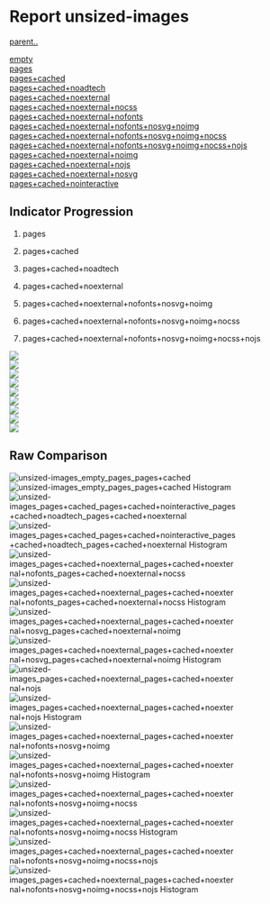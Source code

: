 # Report unsized-images

[parent..](./..)  

[empty](./empty/)  
[pages](./pages/)  
[pages+cached](./pages+cached/)  
[pages+cached+noadtech](./pages+cached+noadtech/)  
[pages+cached+noexternal](./pages+cached+noexternal/)  
[pages+cached+noexternal+nocss](./pages+cached+noexternal+nocss/)  
[pages+cached+noexternal+nofonts](./pages+cached+noexternal+nofonts/)  
[pages+cached+noexternal+nofonts+nosvg+noimg](./pages+cached+noexternal+nofonts+nosvg+noimg/)  
[pages+cached+noexternal+nofonts+nosvg+noimg+nocss](./pages+cached+noexternal+nofonts+nosvg+noimg+nocss/)  
[pages+cached+noexternal+nofonts+nosvg+noimg+nocss+nojs](./pages+cached+noexternal+nofonts+nosvg+noimg+nocss+nojs/)  
[pages+cached+noexternal+noimg](./pages+cached+noexternal+noimg/)  
[pages+cached+noexternal+nojs](./pages+cached+noexternal+nojs/)  
[pages+cached+noexternal+nosvg](./pages+cached+noexternal+nosvg/)  
[pages+cached+nointeractive](./pages+cached+nointeractive/)  

## Indicator Progression

1. pages

2. pages+cached

3. pages+cached+noadtech

4. pages+cached+noexternal

5. pages+cached+noexternal+nofonts+nosvg+noimg

6. pages+cached+noexternal+nofonts+nosvg+noimg+nocss

7. pages+cached+noexternal+nofonts+nosvg+noimg+nocss+nojs



![](./progession_score:mean_score:median.png)  
![](./progession_mean_median.png)  
![](./progession_min_max.png)  
![](./progession_range_p90range.png)  
![](./progession_stddev_p90stddev_skewness.png)  
![](./progession_eccentricity_p90eccentricity.png)  
![](./progession_quanta_p90quanta.png)  
![](./progession_quantaRatio_p90quantaRatio.png)  
![](./progession_outlandishness.png)  

## Raw Comparison

![unsized-images_empty_pages_pages+cached](./unsized-images_empty_pages_pages+cached.png)  
![unsized-images_empty_pages_pages+cached Histogram](./unsized-images_empty_pages_pages+cached+hist.png)  
![unsized-images_pages+cached_pages+cached+nointeractive_pages+cached+noadtech_pages+cached+noexternal](./unsized-images_pages+cached_pages+cached+nointeractive_pages+cached+noadtech_pages+cached+noexternal.png)  
![unsized-images_pages+cached_pages+cached+nointeractive_pages+cached+noadtech_pages+cached+noexternal Histogram](./unsized-images_pages+cached_pages+cached+nointeractive_pages+cached+noadtech_pages+cached+noexternal+hist.png)  
![unsized-images_pages+cached+noexternal_pages+cached+noexternal+nofonts_pages+cached+noexternal+nocss](./unsized-images_pages+cached+noexternal_pages+cached+noexternal+nofonts_pages+cached+noexternal+nocss.png)  
![unsized-images_pages+cached+noexternal_pages+cached+noexternal+nofonts_pages+cached+noexternal+nocss Histogram](./unsized-images_pages+cached+noexternal_pages+cached+noexternal+nofonts_pages+cached+noexternal+nocss+hist.png)  
![unsized-images_pages+cached+noexternal_pages+cached+noexternal+nosvg_pages+cached+noexternal+noimg](./unsized-images_pages+cached+noexternal_pages+cached+noexternal+nosvg_pages+cached+noexternal+noimg.png)  
![unsized-images_pages+cached+noexternal_pages+cached+noexternal+nosvg_pages+cached+noexternal+noimg Histogram](./unsized-images_pages+cached+noexternal_pages+cached+noexternal+nosvg_pages+cached+noexternal+noimg+hist.png)  
![unsized-images_pages+cached+noexternal_pages+cached+noexternal+nojs](./unsized-images_pages+cached+noexternal_pages+cached+noexternal+nojs.png)  
![unsized-images_pages+cached+noexternal_pages+cached+noexternal+nojs Histogram](./unsized-images_pages+cached+noexternal_pages+cached+noexternal+nojs+hist.png)  
![unsized-images_pages+cached+noexternal_pages+cached+noexternal+nofonts+nosvg+noimg](./unsized-images_pages+cached+noexternal_pages+cached+noexternal+nofonts+nosvg+noimg.png)  
![unsized-images_pages+cached+noexternal_pages+cached+noexternal+nofonts+nosvg+noimg Histogram](./unsized-images_pages+cached+noexternal_pages+cached+noexternal+nofonts+nosvg+noimg+hist.png)  
![unsized-images_pages+cached+noexternal_pages+cached+noexternal+nofonts+nosvg+noimg+nocss](./unsized-images_pages+cached+noexternal_pages+cached+noexternal+nofonts+nosvg+noimg+nocss.png)  
![unsized-images_pages+cached+noexternal_pages+cached+noexternal+nofonts+nosvg+noimg+nocss Histogram](./unsized-images_pages+cached+noexternal_pages+cached+noexternal+nofonts+nosvg+noimg+nocss+hist.png)  
![unsized-images_pages+cached+noexternal_pages+cached+noexternal+nofonts+nosvg+noimg+nocss+nojs](./unsized-images_pages+cached+noexternal_pages+cached+noexternal+nofonts+nosvg+noimg+nocss+nojs.png)  
![unsized-images_pages+cached+noexternal_pages+cached+noexternal+nofonts+nosvg+noimg+nocss+nojs Histogram](./unsized-images_pages+cached+noexternal_pages+cached+noexternal+nofonts+nosvg+noimg+nocss+nojs+hist.png)  

<style>
  img {
    max-width: 80%;
  }
</style>
      
